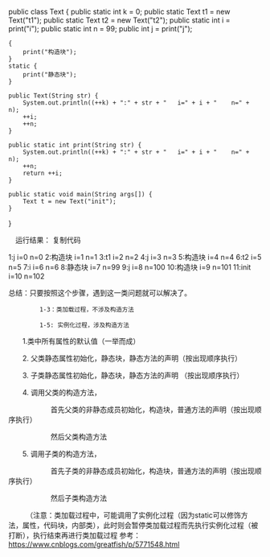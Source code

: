 public class Text {
    public static int k = 0;
    public static Text t1 = new Text("t1");
    public static Text t2 = new Text("t2");
    public static int i = print("i");
    public static int n = 99;
    public int j = print("j");

    {
        print("构造块");
    }
    static {
        print("静态块");
    }

    public Text(String str) {
        System.out.println((++k) + ":" + str + "   i=" + i + "    n=" + n);
        ++i;
        ++n;
    }

    public static int print(String str) {
        System.out.println((++k) + ":" + str + "   i=" + i + "    n=" + n);
        ++n;
        return ++i;
    }

    public static void main(String args[]) {
        Text t = new Text("init");
    }
}

　运行结果：
复制代码

1:j   i=0    n=0
2:构造块   i=1    n=1
3:t1   i=2    n=2
4:j   i=3    n=3
5:构造块   i=4    n=4
6:t2   i=5    n=5
7:i   i=6    n=6
8:静态块   i=7    n=99
9:j   i=8    n=100
10:构造块   i=9    n=101
11:init   i=10    n=102



总结：只要按照这个步骤，遇到这一类问题就可以解决了。     

 

    　　　　  1-3：类加载过程，不涉及构造方法

      　　　　1-5: 实例化过程，涉及构造方法

　　1.类中所有属性的默认值（一举而成）

　　2. 父类静态属性初始化，静态块，静态方法的声明（按出现顺序执行）

　　3. 子类静态属性初始化，静态块，静态方法的声明 （按出现顺序执行）

　　4.  调用父类的构造方法，

　　　　　　首先父类的非静态成员初始化，构造块，普通方法的声明（按出现顺序执行）

　　　　　　然后父类构造方法

　　5.  调用子类的构造方法，

　　　　　　首先子类的非静态成员初始化，构造块，普通方法的声明（按出现顺序执行）

　　　　　　然后子类构造方法

 

　　　（注意：类加载过程中，可能调用了实例化过程（因为static可以修饰方法，属性，代码块，内部类），此时则会暂停类加载过程而先执行实例化过程（被打断），执行结束再进行类加载过程
参考：
https://www.cnblogs.com/greatfish/p/5771548.html
